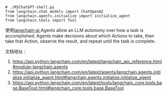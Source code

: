 ```
# ./RSChatGPT-shell.py
from langchain.chat_models import ChatOpenAI
from langchain.agents.initialize import initialize_agent
from langchain.tools import Tool
```
使用[langchain-ai](https://github.com/langchain-ai/langchain),Agents allow an LLM autonomy over how a task is accomplished. Agents make decisions about which Actions to take, then take that Action, observe the result, and repeat until the task is complete.

文档地址：
1. https://api.python.langchain.com/en/latest/langchain_api_reference.html#module-langchain.agents
2. https://api.python.langchain.com/en/latest/agents/langchain.agents.initialize.initialize_agent.html#langchain.agents.initialize.initialize_agent
3. https://api.python.langchain.com/en/latest/tools/langchain_core.tools.base.BaseTool.html#langchain_core.tools.base.BaseTool